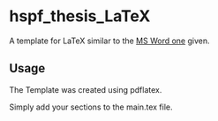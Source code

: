 # hspf_thesis_LaTeX
A template for LaTeX similar to the [MS Word one](https://e-campus.hs-pforzheim.de/index.php?eID=dumpFile&t=f&f=5223&token=9e63211986e9b3ceabd58ed4668a31795135edf9) given.

## Usage
The Template was created using pdflatex.

Simply add your sections to the main.tex file.
